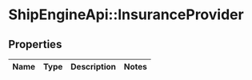 # ShipEngineApi::InsuranceProvider

## Properties
Name | Type | Description | Notes
------------ | ------------- | ------------- | -------------


